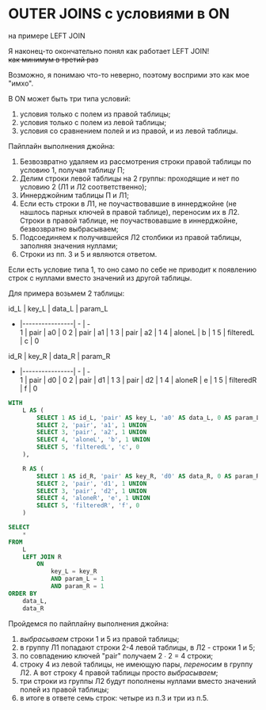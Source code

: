 # OUTER JOINS с условиями в ON
на примере LEFT JOIN

Я наконец-то окончательно понял как работает LEFT JOIN!  
~~как минимум в третий раз~~

Возможно, я понимаю что-то неверно, поэтому восприми это как мое "имхо".  

В ON может быть три типа условий:
1)	условия только с полем из правой таблицы;
2)	условия только с полем из левой таблицы;
3)	условия со сравнением полей и из правой, и из левой таблицы.

Пайплайн выполнения джойна:
1)	Безвозвратно удаляем из рассмотрения строки правой таблицы по условию 1, получая таблицу П;
2)	Делим строки левой таблицы на 2 группы: проходящие и нет по условию 2 (Л1 и Л2 соответственно);
3)	Иннерджойним таблицы П и Л1;
4)	Если есть строки в Л1, не поучаствовавшие в иннерджойне (не нашлось парных ключей в правой таблице), 
переносим их в Л2. Cтроки в правой таблице, не поучаствовавшие в иннерджойне, безвозвратно выбрасываем;
5)	Подсоединяем к получившейся Л2 столбики из правой таблицы, заполняя значения нуллами;
6)	Строки из пп. 3 и 5 и являются ответом.

Если есть условие типа 1, то оно само по себе не приводит к появлению строк с нуллами вместо значений из другой таблицы.

Для примера возьмем 2 таблицы:

id_L | 	key_L         |	data_L |	param_L  
- |----------------| - | -   
1 | 	    pair      |	a0 |	    0 
2 | 	    pair      |	a1 |	    1
3 | 	    pair      |	a2 |	    1
4 | 	    aloneL    |	b |	    1
5 | 	    filteredL |	c |	0

id_R |	key_R |	data_R |	param_R
- |----------------| - | -   
1 |	    pair |	d0 |	    0
2 |	    pair |	d1 |	    1
3 |	    pair |	d2 |	    1
4 |	    aloneR |	e |	    1
5 |	    filteredR |	f |	0

```sql
WITH 
    L AS (
        SELECT 1 AS id_L, 'pair' AS key_L, 'a0' AS data_L, 0 AS param_L UNION
        SELECT 2, 'pair', 'a1', 1 UNION
        SELECT 3, 'pair', 'a2', 1 UNION
        SELECT 4, 'aloneL', 'b', 1 UNION
        SELECT 5, 'filteredL', 'c', 0
    ),

    R AS (
        SELECT 1 AS id_R, 'pair' AS key_R, 'd0' AS data_R, 0 AS param_R UNION
        SELECT 2, 'pair', 'd1', 1 UNION
        SELECT 3, 'pair', 'd2', 1 UNION
        SELECT 4, 'aloneR', 'e', 1 UNION
        SELECT 5, 'filteredR', 'f', 0
    )

SELECT
    *
FROM
    L 
    LEFT JOIN R 
        ON 
            key_L = key_R
            AND param_L = 1
            AND param_R = 1
ORDER BY
    data_L, 
    data_R
```

Пройдемся по пайплайну выполнения джойна:
1) *выбрасываем* строки 1 и 5 из правой таблицы;
2) в группу Л1 попадают строки 2-4 левой таблицы, в Л2 - строки 1 и 5;
3) по совпадению ключей "pair" получаем 2 ∙ 2 = 4 строки;
4) строку 4 из левой таблицы, не имеющую пары, *переносим* в группу Л2. 
А вот строку 4 правой таблицы просто *выбрасываем*;
5) три строки из группы Л2 будут пополнены нуллами вместо значений полей из правой таблицы;
6) в итоге в ответе семь строк: четыре из п.3 и три из п.5. 
